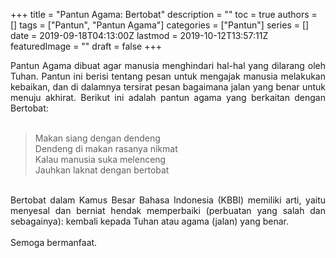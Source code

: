 +++
title = "Pantun Agama: Bertobat"
description = ""
toc = true
authors = []
tags = ["Pantun", "Pantun Agama"]
categories = ["Pantun"]
series = []
date = 2019-09-18T04:13:00Z
lastmod = 2019-10-12T13:57:11Z
featuredImage = ""
draft = false
+++

<div style="text-align: justify;">Pantun Agama dibuat agar manusia menghindari hal-hal yang dilarang oleh Tuhan. Pantun ini berisi tentang pesan untuk mengajak manusia melakukan kebaikan, dan di dalamnya tersirat pesan bagaimana jalan yang benar untuk menuju akhirat. Berikut ini adalah pantun agama yang berkaitan dengan Bertobat:<br /><br />
<blockquote class="tr_bq">Makan siang dengan dendeng<br />Dendeng di makan rasanya nikmat<br />Kalau manusia suka melenceng<br />Jauhkan laknat dengan bertobat</blockquote><br />
Bertobat dalam Kamus Besar Bahasa Indonesia (KBBI) memiliki arti, yaitu menyesal dan berniat hendak memperbaiki (perbuatan yang salah dan sebagainya): kembali kepada Tuhan atau agama (jalan) yang benar.<br /><br />
Semoga bermanfaat.</div>
